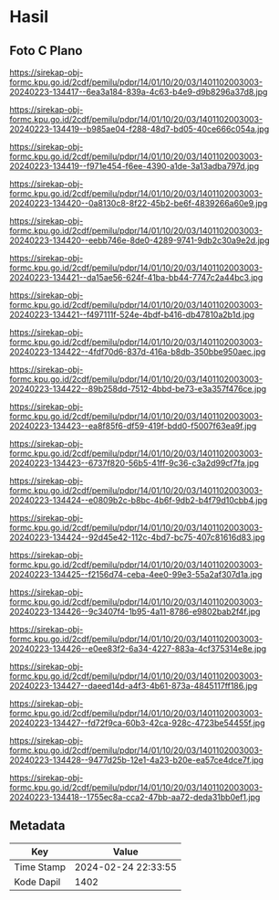 # Hasil

## Foto C Plano

https://sirekap-obj-formc.kpu.go.id/2cdf/pemilu/pdpr/14/01/10/20/03/1401102003003-20240223-134417--6ea3a184-839a-4c63-b4e9-d9b8296a37d8.jpg

https://sirekap-obj-formc.kpu.go.id/2cdf/pemilu/pdpr/14/01/10/20/03/1401102003003-20240223-134419--b985ae04-f288-48d7-bd05-40ce666c054a.jpg

https://sirekap-obj-formc.kpu.go.id/2cdf/pemilu/pdpr/14/01/10/20/03/1401102003003-20240223-134419--f971e454-f6ee-4390-a1de-3a13adba797d.jpg

https://sirekap-obj-formc.kpu.go.id/2cdf/pemilu/pdpr/14/01/10/20/03/1401102003003-20240223-134420--0a8130c8-8f22-45b2-be6f-4839266a60e9.jpg

https://sirekap-obj-formc.kpu.go.id/2cdf/pemilu/pdpr/14/01/10/20/03/1401102003003-20240223-134420--eebb746e-8de0-4289-9741-9db2c30a9e2d.jpg

https://sirekap-obj-formc.kpu.go.id/2cdf/pemilu/pdpr/14/01/10/20/03/1401102003003-20240223-134421--da15ae56-624f-41ba-bb44-7747c2a44bc3.jpg

https://sirekap-obj-formc.kpu.go.id/2cdf/pemilu/pdpr/14/01/10/20/03/1401102003003-20240223-134421--f497111f-524e-4bdf-b416-db47810a2b1d.jpg

https://sirekap-obj-formc.kpu.go.id/2cdf/pemilu/pdpr/14/01/10/20/03/1401102003003-20240223-134422--4fdf70d6-837d-416a-b8db-350bbe950aec.jpg

https://sirekap-obj-formc.kpu.go.id/2cdf/pemilu/pdpr/14/01/10/20/03/1401102003003-20240223-134422--89b258dd-7512-4bbd-be73-e3a357f476ce.jpg

https://sirekap-obj-formc.kpu.go.id/2cdf/pemilu/pdpr/14/01/10/20/03/1401102003003-20240223-134423--ea8f85f6-df59-419f-bdd0-f5007f63ea9f.jpg

https://sirekap-obj-formc.kpu.go.id/2cdf/pemilu/pdpr/14/01/10/20/03/1401102003003-20240223-134423--6737f820-56b5-41ff-9c36-c3a2d99cf7fa.jpg

https://sirekap-obj-formc.kpu.go.id/2cdf/pemilu/pdpr/14/01/10/20/03/1401102003003-20240223-134424--e0809b2c-b8bc-4b6f-9db2-b4f79d10cbb4.jpg

https://sirekap-obj-formc.kpu.go.id/2cdf/pemilu/pdpr/14/01/10/20/03/1401102003003-20240223-134424--92d45e42-112c-4bd7-bc75-407c81616d83.jpg

https://sirekap-obj-formc.kpu.go.id/2cdf/pemilu/pdpr/14/01/10/20/03/1401102003003-20240223-134425--f2156d74-ceba-4ee0-99e3-55a2af307d1a.jpg

https://sirekap-obj-formc.kpu.go.id/2cdf/pemilu/pdpr/14/01/10/20/03/1401102003003-20240223-134426--9c3407f4-1b95-4a11-8786-e9802bab2f4f.jpg

https://sirekap-obj-formc.kpu.go.id/2cdf/pemilu/pdpr/14/01/10/20/03/1401102003003-20240223-134426--e0ee83f2-6a34-4227-883a-4cf375314e8e.jpg

https://sirekap-obj-formc.kpu.go.id/2cdf/pemilu/pdpr/14/01/10/20/03/1401102003003-20240223-134427--daeed14d-a4f3-4b61-873a-4845117ff186.jpg

https://sirekap-obj-formc.kpu.go.id/2cdf/pemilu/pdpr/14/01/10/20/03/1401102003003-20240223-134427--fd72f9ca-60b3-42ca-928c-4723be54455f.jpg

https://sirekap-obj-formc.kpu.go.id/2cdf/pemilu/pdpr/14/01/10/20/03/1401102003003-20240223-134428--9477d25b-12e1-4a23-b20e-ea57ce4dce7f.jpg

https://sirekap-obj-formc.kpu.go.id/2cdf/pemilu/pdpr/14/01/10/20/03/1401102003003-20240223-134418--1755ec8a-cca2-47bb-aa72-deda31bb0ef1.jpg


## Metadata

| Key        | Value               |
| ---------- | ------------------- |
| Time Stamp | 2024-02-24 22:33:55 |
| Kode Dapil | 1402                |



